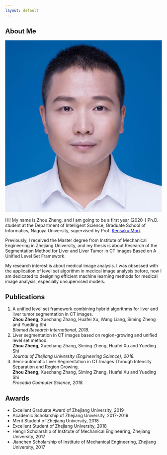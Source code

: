 ```yaml
---
layout: default
---
```


## About Me

<img class="profile-picture" src="zhengzhou.jpg">

Hi! My name is Zhou Zheng, and I am going to be a first year (2020-) Ph.D. student at the Department of Intelligent Science, Graduate School of Informatics, Nagoya University, supervised by Prof. [<font color=Blue>Kensaku Mori</font>](http://www.newves.org/wiki/).

Previously, I received the Master degree from Institute of Mechanical Engineering in Zhejiang University, and my thesis is about Research of the Segmentation Method for Liver and Liver Tumor in CT Images Based on A Unified Level Set Framework.

My research interest is about medical image analysis. I was obsessed with the application of level set algorithm in medical image analysis before, now I am dedicated to designing efficient machine learning methods for medical image analysis, especially unsupervised models.

## Publications

1. A unified level set framework combining hybrid algorithms for liver and liver tumor segmentation in CT images.   
   **Zhou Zheng**, Xuechang Zhang, Huafei Xu, Wang Liang, Siming Zheng and Yueding Shi  
   *Biomed Research International, 2018.*
2. Liver segmentation in CT images based on region-growing and unified level set method.  
   **Zhou Zheng**, Xuechang Zhang, Siming Zheng, Huafei Xu and Yueding Shi  
   *Journal of Zhejiang University (Engineering Science), 2018.*
3. Semi-automatic Liver Segmentation in CT Images Through Intensity Separation and Region Growing.  
   **Zhou Zheng**, Xuechang Zhang, Siming Zheng, Huafei Xu and Yueding Shi  
   *Procedia Computer Science, 2018.*

## Awards
* Excellent Graduate Award of Zhejiang University, 2019
* Academic Scholarship of Zhejiang University, 2017-2019
* Merit Student of Zhejiang University, 2018
* Excellent Student of Zhejiang University, 2018
* Hengli Scholarship of Institute of Mechanical Engineering, Zhejiang University, 2017
* Jianchen Scholarship of Institute of Mechanical Engineering, Zhejiang University, 2017
